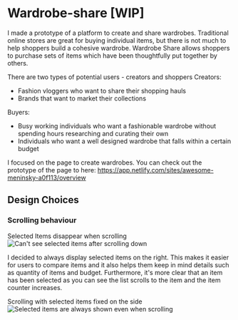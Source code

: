 # Wardrobe-share [WIP]

I made a prototype of a platform to create and share wardrobes. Traditional online stores are great for buying individual items, but there is not much to help shoppers build a cohesive wardrobe. Wardrobe Share allows shoppers to purchase sets of items which have been thoughtfully put together by others.

There are two types of potential users - creators and shoppers
Creators:

- Fashion vloggers who want to share their shopping hauls
- Brands that want to market their collections

Buyers:

- Busy working individuals who want a fashionable wardrobe without spending hours researching and curating their own
- Individuals who want a well designed wardrobe that falls within a certain budget

I focused on the page to create wardrobes. You can check out the prototype of the page to here: https://app.netlify.com/sites/awesome-meninsky-a0f113/overview

## Design Choices

### Scrolling behaviour

Selected Items disappear when scrolling  
![Can't see selected items after scrolling down](https://media.giphy.com/media/fGRLXut7V3h1Vy5UHL/giphy.gif)

I decided to always display selected items on the right. This makes it easier for users to compare items and it also helps them keep in mind details such as quantity of items and budget. Furthermore, it's more clear that an item has been selected as you can see the list scrolls to the item and the item counter increases.

Scrolling with selected items fixed on the side  
![Selected items are always shown even when scrolling](https://media.giphy.com/media/2sXf9NPKZa3vwG1HJa/giphy.gif)
